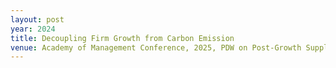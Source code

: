 ```yaml
---
layout: post
year: 2024
title: Decoupling Firm Growth from Carbon Emission
venue: Academy of Management Conference, 2025, PDW on Post-Growth Supply Chains
---
```



